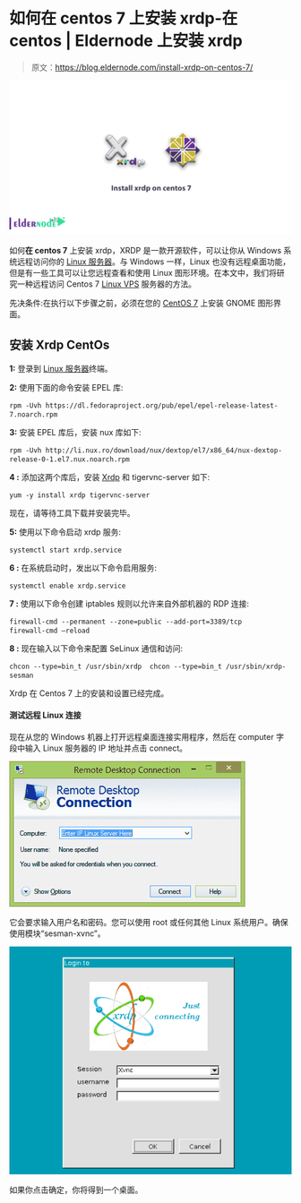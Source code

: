# 如何在 centos 7 上安装 xrdp-在 centos | Eldernode 上安装 xrdp

> 原文：<https://blog.eldernode.com/install-xrdp-on-centos-7/>

![How to install xrdp on centos 7](img/8c6c79e5e5c913e36213950895c7821c.png)

如何**在 centos 7** 上安装 xrdp，XRDP 是一款开源软件，可以让你从 Windows 系统远程访问你的 [Linux 服务器](https://blog.eldernode.com/tag/linux/)。与 Windows 一样，Linux 也没有远程桌面功能，但是有一些工具可以让您远程查看和使用 Linux 图形环境。在本文中，我们将研究一种远程访问 Centos 7 [Linux VPS](https://eldernode.com/linux-vps/) 服务器的方法。

先决条件:在执行以下步骤之前，必须在您的 [CentOS 7](https://eldernode.com/centos-vps/) 上安装 GNOME 图形界面。

## **安装 Xrdp CentOs**

**1:** 登录到 [Linux 服务器](https://eldernode.com/linux-vps/)终端。

**2:** 使用下面的命令安装 EPEL 库:

```
rpm -Uvh https://dl.fedoraproject.org/pub/epel/epel-release-latest-7.noarch.rpm
```

**3:** 安装 EPEL 库后，安装 nux 库如下:

```
rpm -Uvh http://li.nux.ro/download/nux/dextop/el7/x86_64/nux-dextop-release-0-1.el7.nux.noarch.rpm 
```

**4 :** 添加这两个库后，安装 [Xrdp](http://xrdp.org/) 和 tigervnc-server 如下:

```
yum -y install xrdp tigervnc-server 
```

现在，请等待工具下载并安装完毕。

**5:** 使用以下命令启动 xrdp 服务:

```
systemctl start xrdp.service 
```

**6 :** 在系统启动时，发出以下命令启用服务:

```
systemctl enable xrdp.service 
```

**7 :** 使用以下命令创建 iptables 规则以允许来自外部机器的 RDP 连接:

```
firewall-cmd --permanent --zone=public --add-port=3389/tcp    firewall-cmd –reload 
```

**8 :** 现在输入以下命令来配置 SeLinux 通信和访问:

```
chcon --type=bin_t /usr/sbin/xrdp  chcon --type=bin_t /usr/sbin/xrdp-sesman 
```

Xrdp 在 Centos 7 上的安装和设置已经完成。

#### **测试远程 Linux 连接**

现在从您的 Windows 机器上打开远程桌面连接实用程序，然后在 computer 字段中输入 Linux 服务器的 IP 地址并点击 connect。

![Remote](img/30b48c44f81fe5a951a116235e3cc01b.png)

它会要求输入用户名和密码。您可以使用 root 或任何其他 Linux 系统用户。确保使用模块“sesman-xvnc”。

![xvnc](img/099234512b9ed5b45ee9f43878367caa.png)

如果你点击确定，你将得到一个桌面。